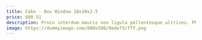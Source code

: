 ```yaml
---
title: Cake - Box Window 10x10x2.5
price: $90.51
description: Proin interdum mauris non ligula pellentesque ultrices. Phasellus id sapien in sapien iaculis congue. Vivamus metus arcu, adipiscing molestie, hendrerit at, vulputate vitae, nisl.
image: https://dummyimage.com/800x500/9ede73/fff.png
---
```

